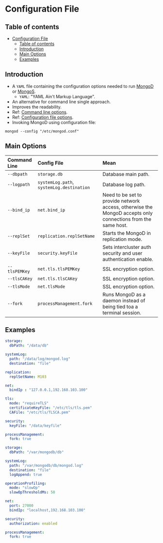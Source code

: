 # Configuration File

## Table of contents

- [Configuration File](#configuration-file)
  - [Table of contents](#table-of-contents)
  - [Introduction](#introduction)
  - [Main Options](#main-options)
  - [Examples](#examples)

## Introduction

- A `YAML` file containing the configuration options needed to run [MongoD](https://docs.mongodb.com/manual/reference/program/mongod/) or [MongoS](https://docs.mongodb.com/manual/reference/program/mongos/#mongodb-binary-bin.mongos).
  - `YAML`: "YAML Ain't Markup Language".
- An alternative for command line single approach.
- Improves the readability.
- Ref: [Command line options](https://docs.mongodb.com/manual/reference/program/mongod/#options).
- Ref: [Configuration file options](https://docs.mongodb.com/manual/reference/configuration-options).
- Invoking MongoD using configuration file:

```shell
mongod --config "/etc/mongod.conf"
```

## Main Options

| Command Line  | Config File                               | Mean                                                                                                        |
| :------------ | :---------------------------------------- | :---------------------------------------------------------------------------------------------------------- |
| `--dbpath`    | `storage.db`                              | Database main path.                                                                                         |
| `--logpath`   | `systemLog.path`, `systemLog.destination` | Database log path.                                                                                          |
| `--bind_ip`   | `net.bind_ip`                             | Need to be set to provide network access, otherwise the MongoD accepts only connections from the same host. |
| `--replSet`   | `replication.replSetName`                 | Starts the MongoD in replication mode.                                                                      |
| `--keyFile`   | `security.keyFile`                        | Sets intercluster auth security and user authentication enable.                                             |
| `--tlsPEMKey` | `net.tls.tlsPEMKey`                       | SSL encryption option.                                                                                      |
| `--tlsCAKey`  | `net.tls.tlsCAKey`                        | SSL encryption option.                                                                                      |
| `--tlsMode`   | `net.tlsMode`                             | SSL encryption option.                                                                                      |
| `--fork`      | `processManagement.fork`                  | Runs MongoD as a daemon instead of being tied toa a terminal session.                                       |

## Examples

```YAML
storage:
  dbPath: "/data/db"

systemLog:
  path: "/data/log/mongod.log"
  destination: "file"

replication:
  replSetName: M103

net:
  bindIp : "127.0.0.1,192.168.103.100"

tls:
  mode: "requireTLS"
  certificateKeyFile: "/etc/tls/tls.pem"
  CAFile: "/etc/tls/TLSCA.pem"

security:
  keyFile: "/data/keyfile"

processManagement:
  fork: true
```

```YAML
storage:
  dbPath: "/var/mongodb/db"

systemLog:
  path: "/var/mongodb/db/mongod.log"
  destination: "file"
  logAppend: true

operationProfiling:
  mode: "slowOp"
  slowOpThresholdMs: 50

net:
  port: 27000
  bindIp: "localhost,192.168.103.100"

security:
  authorization: enabled

processManagement:
  fork: true
```
